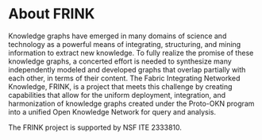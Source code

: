 # About FRINK
Knowledge graphs have emerged in many domains of science and technology as a powerful means of integrating, structuring, and mining information to extract new knowledge. To fully realize the promise of these knowledge graphs, a concerted effort is needed to synthesize many independently modeled and developed graphs that overlap partially with each other, in terms of their content. The Fabric Integrating Networked Knowledge, FRINK, is a project that meets this challenge by creating capabilities that allow for the uniform deployment, integration, and harmonization of knowledge graphs created under the Proto-OKN program into a unified Open Knowledge Network for query and analysis. 

The FRINK project is supported by NSF ITE 2333810.

 

